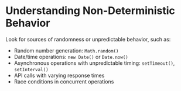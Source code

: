 # Understanding Non-Deterministic Behavior

Look for sources of randomness or unpredictable behavior, such as:
- Random number generation: `Math.random()`
- Date/time operations: `new Date()` or `Date.now()`
- Asynchronous operations with unpredictable timing: `setTimeout()`, `setInterval()`
- API calls with varying response times
- Race conditions in concurrent operations
